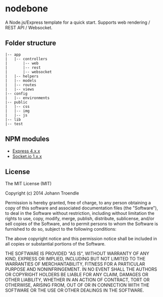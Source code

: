 nodebone
========

A Node.js/Express template for a quick start. Supports web rendering / REST API / Websocket.

Folder structure
----
```
|-- app
|   |-- controllers
|       |-- web
|       |-- rest
|       |-- websocket
|   |-- helpers
|   |-- models
|   |-- routes
|   |-- views
|-- config
|   |-- environments
|-- public
|   |-- css
|   |-- img
|   |-- js
|-- lib
|-- test
```

NPM modules
----
* [Express 4.x.x](http://expressjs.com/)
* [Socket.io 1.x.x](http://socket.io/)


License
----

The MIT License (MIT)

Copyright (c) 2014 Johann Troendle

Permission is hereby granted, free of charge, to any person obtaining a copy
of this software and associated documentation files (the "Software"), to deal
in the Software without restriction, including without limitation the rights
to use, copy, modify, merge, publish, distribute, sublicense, and/or sell
copies of the Software, and to permit persons to whom the Software is
furnished to do so, subject to the following conditions:

The above copyright notice and this permission notice shall be included in all
copies or substantial portions of the Software.

THE SOFTWARE IS PROVIDED "AS IS", WITHOUT WARRANTY OF ANY KIND, EXPRESS OR
IMPLIED, INCLUDING BUT NOT LIMITED TO THE WARRANTIES OF MERCHANTABILITY,
FITNESS FOR A PARTICULAR PURPOSE AND NONINFRINGEMENT. IN NO EVENT SHALL THE
AUTHORS OR COPYRIGHT HOLDERS BE LIABLE FOR ANY CLAIM, DAMAGES OR OTHER
LIABILITY, WHETHER IN AN ACTION OF CONTRACT, TORT OR OTHERWISE, ARISING FROM,
OUT OF OR IN CONNECTION WITH THE SOFTWARE OR THE USE OR OTHER DEALINGS IN THE
SOFTWARE.
